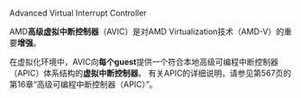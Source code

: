 Advanced Virtual Interrupt Controller

AMD**高级虚拟中断控制器**（AVIC）是对AMD Virtualization技术（AMD-V）的重要**增强**。 

在虚拟化环境中，AVIC向**每个guest**提供一个符合本地高级可编程中断控制器（APIC）体系结构的**虚拟中断控制器**。 有关APIC的详细说明，请参见第567页的第16章“高级可编程中断控制器（APIC）”。

